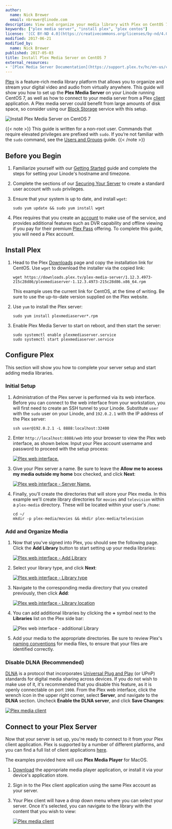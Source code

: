 ```yaml
---
author:
  name: Nick Brewer
  email: nbrewer@linode.com
description: View and organize your media library with Plex on CentOS 7
keywords: ["plex media server", "install plex", "plex centos"]
license: '[CC BY-ND 4.0](https://creativecommons.org/licenses/by-nd/4.0)'
modified: 2017-06-21
modified_by:
  name: Nick Brewer
published: 2017-05-03
title: Install Plex Media Server on CentOS 7
external_resources:
- '[Plex Media Server Documentation](https://support.plex.tv/hc/en-us/categories/200007567-Plex-Media-Server)'
---
```


[Plex](https://www.plex.tv/) is a feature-rich media library platform that allows you to organize and stream your digital video and audio from virtually anywhere. This guide will show you how to set up the **Plex Media Server** on your Linode running CentOS 7, as well as how to connect to your media server from a Plex [client](https://support.plex.tv/hc/en-us/categories/200006953-Plex-Apps) application. A Plex media server could benefit from large amounts of disk space, so consider using our [Block Storage](/docs/platform/how-to-use-block-storage-with-your-linode) service with this setup.

![Install Plex Media Server on CentOS 7](/docs/assets/install-plex-media-server-on-centos-7.png)

{{< note >}}
This guide is written for a non-root user. Commands that require elevated privileges are prefixed with `sudo`. If you’re not familiar with the `sudo` command, see the [Users and Groups](/docs/tools-reference/linux-users-and-groups) guide.
{{< /note >}}

## Before you Begin

1.  Familiarize yourself with our [Getting Started](/docs/getting-started) guide and complete the steps for setting your Linode's hostname and timezone.

2.  Complete the sections of our [Securing Your Server](/docs/security/securing-your-server) to create a standard user account with `sudo` privileges.

3.  Ensure that your system is up to date, and install `wget`:

        sudo yum update && sudo yum install wget

4.  Plex requires that you create an [account](https://www.plex.tv/features/) to make use of the service, and provides additional features such as DVR capability and offline viewing if you pay for their premium [Plex Pass](https://www.plex.tv/features/plex-pass/) offering. To complete this guide, you will need a Plex account.

## Install Plex

1.  Head to the Plex [Downloads](https://www.plex.tv/downloads/) page and copy the installation link for CentOS. Use `wget` to download the installer via the copied link:

        wget https://downloads.plex.tv/plex-media-server/1.12.3.4973-215c28d86/plexmediaserver-1.12.3.4973-215c28d86.x86_64.rpm

    This example uses the current link for CentOS, at the time of writing. Be sure to use the up-to-date version supplied on the Plex website.

2.  Use `yum` to install the Plex server:

        sudo yum install plexmediaserver*.rpm

3.  Enable Plex Media Server to start on reboot, and then start the server:

        sudo systemctl enable plexmediaserver.service
        sudo systemctl start plexmediaserver.service


## Configure Plex

This section will show you how to complete your server setup and start adding media libraries.

### Initial Setup

1.  Administration of the Plex server is performed via its web interface. Before you can connect to the web interface from your workstation, you will first need to create an SSH tunnel to your Linode. Substitute `user` with the `sudo` user on your Linode, and `192.0.2.1` with the IP address of the Plex server:

        ssh user@192.0.2.1 -L 8888:localhost:32400

2.  Enter `http://localhost:8888/web` into your browser to view the Plex web interface, as shown below. Input your Plex account username and password to proceed with the setup process:

    [![Plex web interface.](/docs/assets/plex-browser-view-small.png)](/docs/assets/plex-browser-view.png)

3.  Give your Plex server a name. Be sure to leave the **Allow me to access my media outside my home** box checked, and click **Next**:

    [![Plex web interface - Server Name.](/docs/assets/plex-server-name-small.png)](/docs/assets/plex-server-name.png)

4.  Finally, you'll create the directories that will store your Plex media. In this example we'll create library directories for `movies` and `television` within a `plex-media` directory. These will be located within your user's `/home`:

        cd ~/
        mkdir -p plex-media/movies && mkdir plex-media/television

### Add and Organize Media

1.  Now that you've signed into Plex, you should see the following page. Click the **Add Library** button to start setting up your media libraries:

    [![Plex web interface - Add Library](/docs/assets/plex-add-library-small.png)](/docs/assets/plex-add-library.png)

2.  Select your library type, and click **Next**:

    [![Plex web interface - Library type](/docs/assets/plex-library-type-small.png)](/docs/assets/plex-library-type.png)

3.  Navigate to the corresponding media directory that you created previously, then click **Add**:

    [![Plex web interface - Library location](/docs/assets/plex-library-location-small.png)](/docs/assets/plex-library-location.png)

4.  You can add additional libraries by clicking the **+** symbol next to the **Libraries** list on the Plex side bar:

    ![Plex web interface - additional Library](/docs/assets/plex-additional-library.png)

5.  Add your media to the appropriate directories. Be sure to review Plex's [naming conventions](https://support.plex.tv/hc/en-us/categories/200028098-Media-Preparation) for media files, to ensure that your files are identified correctly.

### Disable DLNA (Recommended)

[DLNA](https://en.wikipedia.org/wiki/Digital_Living_Network_Alliance) is a protocol that incorporates [Universal Plug and Play](https://en.wikipedia.org/wiki/Universal_Plug_and_Play) (or UPnP) standards for digital media sharing across devices. If you do not wish to make use of it, it's recommended that you disable this feature, as it is openly connectable on port `1900`. From the Plex web interface, click the wrench icon in the upper right corner, select **Server**, and navigate to the **DLNA** section. Uncheck **Enable the DLNA server**, and click **Save Changes**:

[![Plex media client](/docs/assets/plex-dlna-disable-small.png)](/docs/assets/plex-dlna-disable.png)

## Connect to your Plex Server

Now that your server is set up, you're ready to connect to it from your Plex client application. Plex is supported by a number of different platforms, and you can find a full list of client applications [here](https://support.plex.tv/hc/en-us/categories/200006953-Plex-Apps).

The examples provided here will use **Plex Media Player** for MacOS.

1.  [Download](https://www.plex.tv/downloads/) the appropriate media player application, or install it via your device's application store.

2.  Sign in to the Plex client application using the same Plex account as your server.

3.  Your Plex client will have a drop down menu where you can select your server. Once it's selected, you can navigate to the library with the content that you wish to view:

    [![Plex media client](/docs/assets/plex-media-client-small.png)](/docs/assets/plex-media-client.png)

